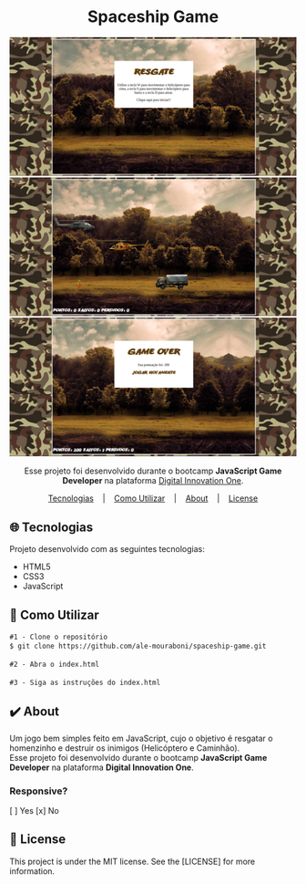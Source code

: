 <h1 align="center">Spaceship Game</h1>
<p align="center">
  
  ![Demo Game](readme/demo.png)
  ![Demo Game](readme/demo-2.png)
  ![Demo Game](readme/demo-3.png)

</p>

<p align="center">
  Esse projeto foi desenvolvido durante o bootcamp <strong>JavaScript Game Developer</strong> na plataforma <a href="https://digitalinnovation.one/">Digital Innovation One</a>.
</p>

<p align="center">
   <a href="#globe_with_meridians-Tecnologias">Tecnologias</a>
  &nbsp;&nbsp;&nbsp;|&nbsp;&nbsp;&nbsp;
  <a href="#wrench-Como-Utilizar">Como Utilizar</a>
  &nbsp;&nbsp;&nbsp;|&nbsp;&nbsp;&nbsp;
  <a href="#heavy_check_mark-About">About</a>
  &nbsp;&nbsp;&nbsp;|&nbsp;&nbsp;&nbsp;
  <a href="#memo-License">License</a> 
</p>
</p>

## :globe_with_meridians: Tecnologias
<p>Projeto desenvolvido com as seguintes tecnologias:</p>

* HTML5
* CSS3
* JavaScript

## :wrench: Como Utilizar

```
#1 - Clone o repositório
$ git clone https://github.com/ale-mouraboni/spaceship-game.git

#2 - Abra o index.html

#3 - Siga as instruções do index.html
```

## :heavy_check_mark: About
<p>Um jogo bem simples feito em JavaScript, cujo o objetivo é resgatar o homenzinho e destruir os inimigos (Helicóptero e Caminhão).
</br>
Esse projeto foi desenvolvido durante o bootcamp <strong>JavaScript Game Developer</strong> na plataforma <strong>Digital Innovation One</strong>.
</p>

### Responsive?
[ ] Yes  [x] No

## :memo: License
<p>This project is under the MIT license. See the [LICENSE] for more information.
</p>
